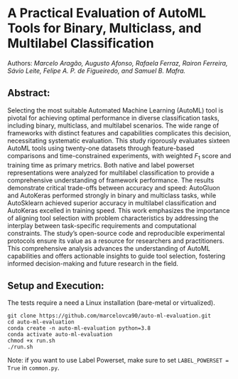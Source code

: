 # A Practical Evaluation of AutoML Tools for Binary, Multiclass, and Multilabel Classification

Authors: *Marcelo Aragão, Augusto Afonso, Rafaela Ferraz, Rairon Ferreira, Sávio Leite, Felipe A. P. de Figueiredo, and Samuel B. Mafra.*

## Abstract:
Selecting the most suitable Automated Machine Learning (AutoML) tool is pivotal for achieving optimal performance in diverse classification tasks, including binary, multiclass, and multilabel scenarios. The wide range of frameworks with distinct features and capabilities complicates this decision, necessitating systematic evaluation. This study rigorously evaluates sixteen AutoML tools using twenty-one datasets through feature-based comparisons and time-constrained experiments, with weighted $F_1$ score and training time as primary metrics. Both native and label powerset representations were analyzed for multilabel classification to provide a comprehensive understanding of framework performance. The results demonstrate critical trade-offs between accuracy and speed: AutoGluon and AutoKeras performed strongly in binary and multiclass tasks, while AutoSklearn achieved superior accuracy in multilabel classification and AutoKeras excelled in training speed. This work emphasizes the importance of aligning tool selection with problem characteristics by addressing the interplay between task-specific requirements and computational constraints. The study’s open-source code and reproducible experimental protocols ensure its value as a resource for researchers and practitioners. This comprehensive analysis advances the understanding of AutoML capabilities and offers actionable insights to guide tool selection, fostering informed decision-making and future research in the field.

## Setup and Execution:
The tests require a need a Linux installation (bare-metal or virtualized).

```
git clone https://github.com/marcelovca90/auto-ml-evaluation.git
cd auto-ml-evaluation
conda create -n auto-ml-evaluation python=3.8
conda activate auto-ml-evaluation
chmod +x run.sh
./run.sh
```

Note: if you want to use Label Powerset, make sure to set `LABEL_POWERSET = True` in `common.py`.